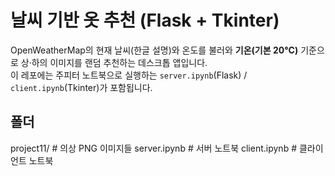 ﻿# 날씨 기반 옷 추천 (Flask + Tkinter)

OpenWeatherMap의 현재 날씨(한글 설명)와 온도를 불러와 **기온(기본 20°C)** 기준으로 상·하의 이미지를 랜덤 추천하는 데스크톱 앱입니다.  
이 레포에는 주피터 노트북으로 실행하는 `server.ipynb`(Flask) / `client.ipynb`(Tkinter)가 포함됩니다.

## 폴더
project11/ # 의상 PNG 이미지들
server.ipynb # 서버 노트북
client.ipynb # 클라이언트 노트북

